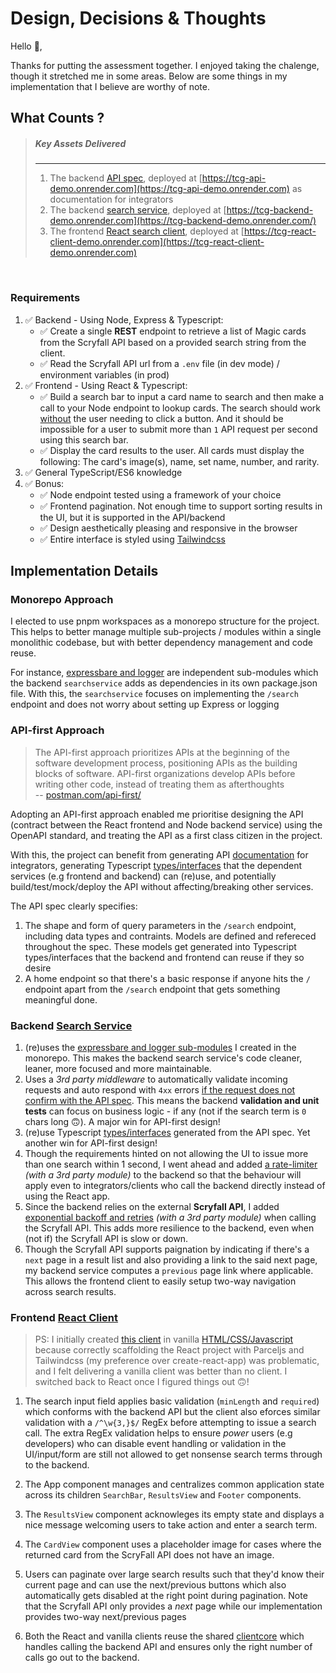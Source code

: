 # Design, Decisions & Thoughts

Hello 👋,

Thanks for putting the assessment together. I enjoyed taking the chalenge, though it stretched me in some areas. Below are some things in my implementation that I believe are worthy of note.

## What Counts ?

> ##### Key Assets Delivered
> ---
> 1. The backend [API spec](./api/spec/api.yaml), deployed at [https://tcg-api-demo.onrender.com](https://tcg-api-demo.onrender.com) as documentation for integrators
> 2. The backend [search service](./server/searchservice), deployed at [https://tcg-backend-demo.onrender.com](https://tcg-backend-demo.onrender.com/)
> 3. The frontend [React search client](./client/r-seeker), deployed at [https://tcg-react-client-demo.onrender.com](https://tcg-react-client-demo.onrender.com)

<br />

### Requirements
1.  ✅ Backend - Using Node, Express & Typescript:
    -   ✅ Create a single **REST** endpoint to retrieve a list of Magic cards from the Scryfall API based on a provided search string from the client.
    -   ✅ Read the Scryfall API url from a `.env` file (in dev mode) / environment variables (in prod)
2.  ✅ Frontend - Using React & Typescript:
    -   ✅ Build a search bar to input a card name to search and then make a call to your Node endpoint to lookup cards. The search should work <ins>without</ins> the user needing to click a button. And it should be impossible for a user to submit more than `1` API request per second using this search bar.
    -   ✅ Display the card results to the user. All cards must display the following: The card's image(s), name, set name, number, and rarity.
3.  ✅ General TypeScript/ES6 knowledge
4.  ✅ Bonus:
    -   ✅ Node endpoint tested using a framework of your choice
    -   ✅ Frontend pagination. Not enough time to support sorting results in the UI, but it is supported in the API/backend
    -   ✅ Design aesthetically pleasing and responsive in the browser
    -   ✅ Entire interface is styled using [Tailwindcss](https://tailwindcss.com) 

## Implementation Details

### Monorepo Approach

I elected to use pnpm workspaces as a monorepo structure for the project. This helps to better manage multiple sub-projects / modules within a single monolithic codebase, but with better dependency management and code reuse. 

For instance, [expressbare and logger](https://github.com/chalu/tcgm-fullstack-demo/tree/main/shared) are independent sub-modules which the backend `searchservice` adds as dependencies in its own package.json file. With this, the `searchservice` focuses on implementing the `/search` endpoint and does not worry about setting up Express or logging

### API-first Approach

> The API-first approach prioritizes APIs at the beginning of the software development process, positioning APIs as the building blocks of software. API-first organizations develop APIs before writing other code, instead of treating them as afterthoughts
<br /> -- [postman.com/api-first/](postman.com/api-first/)

Adopting an API-first approach enabled me prioritise designing the API (contract between the React frontend and Node backend service) using the OpenAPI standard, and treating the API as a first class citizen in the project. 

With this, the project can benefit from generating API [documentation](https://tcg-api-demo.onrender.com) for integrators, generating Typescript [types/interfaces](https://github.com/chalu/tcgm-fullstack-demo/tree/main/api/sdk/model) that the dependent services (e.g frontend and backend) can (re)use, and potentially build/test/mock/deploy the API without affecting/breaking other services.

The API spec clearly specifies:

1.  The shape and form of query parameters in the `/search` endpoint, including data types and contraints. Models are defined and refereced throughout the spec. These models get generated into Typescript types/interfaces that the backend and frontend can reuse if they so desire  
2.  A home endpoint so that there's a basic response if anyone hits the `/` endpoint apart from the `/search` endpoint that gets something meaningful done.

### Backend [Search Service](./server/searchservice)

1.  (re)uses the [expressbare and logger sub-modules](https://github.com/chalu/tcgm-fullstack-demo/tree/main/shared) I created in the monorepo. This makes the backend search service's code cleaner, leaner, more focused and more maintainable.
2.  Uses a *3rd party middleware* to automatically validate incoming requests and auto respond with `4xx` errors [if the request does not confirm with the API spec](https://github.com/chalu/tcgm-fullstack-demo/blob/main/server/searchservice/src/index.ts#L18-L22). This means the backend **validation and unit tests** can focus on business logic - if any (not if the search term is `0` chars long 🙃). A major win for API-first design! 
3.  (re)use Typescript [types/interfaces](./api/sdk/model) generated from the API spec. Yet another win for API-first design!
4.  Though the requirements hinted on not allowing the UI to issue more than one search within 1 second, I went ahead and added [a rate-limiter](https://github.com/chalu/tcgm-fullstack-demo/blob/main/server/searchservice/src/index.ts#L24-L29) *(with a 3rd party module)* to the backend so that the behaviour will apply even to integrators/clients who call the backend directly instead of using the React app.
5.  Since the backend relies on the external **Scryfall API**, I added [exponential backoff and retries](./server/searchservice/src/search.route.ts#L44-L55) *(with a 3rd party module)* when calling the Scryfall API. This adds more resilience to the backend, even when (not if) the Scryfall API is slow or down.  
6. Though the Scryfall API supports paignation by indicating if there's a `next` page in a result list and also providing a link to the said next page, my backend service computes a `previous` page link where applicable. This allows the frontend client to easily setup two-way navigation across search results.


### Frontend [React Client](./client/r-seeker)

> PS: I initially created [this client](https://tcg-frontend-demo.onrender.com) in vanilla [HTML/CSS/Javascript](./client/v-seeker) because correctly scaffolding the React project with Parceljs and Tailwindcss (my preference over create-react-app) was problematic, and I felt delivering a vanilla client was better than no client. I switched back to React once I figured things out 🙃!

1.  The search input field applies basic validation (`minLength` and `required`) which conforms with the backend API but the client also eforces similar validation with a `/^\w{3,}$/` RegEx before attempting to issue a search call. The extra RegEx validation helps to ensure *power* users (e.g developers) who can disable event handling or validation in the UI/input/form are still not allowed to get nonsense search terms through to the backend.

2.  The App component manages and centralizes common application state across its children `SearchBar`, `ResultsView` and `Footer` components.

3.  The `ResultsView` component acknowleges its empty state and displays a nice message welcoming users to take action and enter a search term.

4.  The `CardView` component uses a placeholder image for cases where the returned card from the ScryFall API does not have an image.

5. Users can paginate over large search results such that they'd know their current page and can use the next/previous buttons which also automatically gets disabled at the right point during pagination. Note that the Scryfall API only provides a *next* page while our implementation provides two-way next/previous pages

6.  Both the React and vanilla clients reuse the shared [clientcore](./shared/clientcore) which handles calling the backend API and ensures only the right number of calls go out to the backend.

